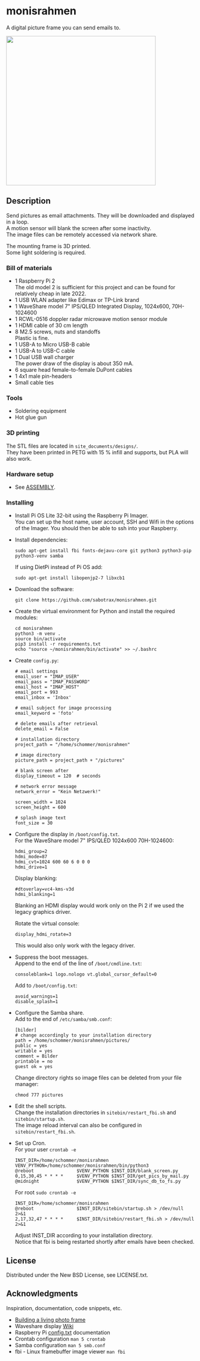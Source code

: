# monisrahmen

A digital picture frame you can send emails to.

<img src="site_documents/pictures/assembled.jpg" width="400">

## Description

Send pictures as email attachments.
They will be downloaded and displayed in a loop.  
A motion sensor will blank the screen after some inactivity.  
The image files can be remotely accessed via network share.

The mounting frame is 3D printed.  
Some light soldering is required.

### Bill of materials

* 1 Raspberry Pi 2  
  The old model 2 is sufficient for this project and can be found for relatively cheap in late 2022.
* 1 USB WLAN adapter like Edimax or TP-Link brand
* 1 WaveShare model 7" IPS/QLED Integrated Display, 1024x600, 70H-1024600
* 1 RCWL-0516 doppler radar microwave motion sensor module
* 1 HDMI cable of 30 cm length
* 8 M2.5 screws, nuts and standoffs  
  Plastic is fine.
* 1 USB-A to Micro USB-B cable
* 1 USB-A to USB-C cable
* 1 Dual USB wall charger  
  The power draw of the display is about 350 mA.
* 6 square head female-to-female DuPont cables
* 1 4x1 male pin-headers
* Small cable ties

### Tools

* Soldering equipment
* Hot glue gun

### 3D printing

The STL files are located in ``site_documents/designs/``.  
They have been printed in PETG with 15 % infill and supports, but PLA will also work.

### Hardware setup

* See [ASSEMBLY](site_documents/ASSEMBLY.md).

### Installing

* Install Pi OS Lite 32-bit using the Raspberry Pi Imager.  
  You can set up the host name, user account, SSH and Wifi in the options of the Imager.
  You should then be able to ssh into your Raspberry.

* Install dependencies:
    ```
    sudo apt-get install fbi fonts-dejavu-core git python3 python3-pip python3-venv samba
    ```

    If using DietPi instead of Pi OS add:
    ```
    sudo apt-get install libopenjp2-7 libxcb1
    ```

* Download the software:
    ```
    git clone https://github.com/sabotrax/monisrahmen.git
    ```

* Create the virtual environment for Python and install the required modules:
    ```
    cd monisrahmen
    python3 -m venv .
    source bin/activate
    pip3 install -r requirements.txt
    echo "source ~/monisrahmen/bin/activate" >> ~/.bashrc
    ```

* Create ``config.py``:
    ```
    # email settings
    email_user = "IMAP_USER"
    email_pass = "IMAP_PASSWORD"
    email_host = "IMAP_HOST"
    email_port = 993
    email_inbox = 'Inbox'

    # email subject for image processing
    email_keyword = 'foto'

    # delete emails after retrieval
    delete_email = False

    # installation directory
    project_path = "/home/schommer/monisrahmen"

    # image directory
    picture_path = project_path + "/pictures"

    # blank screen after
    display_timeout = 120  # seconds

    # network error message
    network_error = "Kein Netzwerk!"

    screen_width = 1024
    screen_height = 600

    # splash image text
    font_size = 30
    ```

* Configure the display in ``/boot/config.txt``.  
    For the WaveShare model 7" IPS/QLED 1024x600 70H-1024600:
    ```
    hdmi_group=2
    hdmi_mode=87
    hdmi_cvt=1024 600 60 6 0 0 0
    hdmi_drive=1
    ```

    Display blanking:
    ```
    #dtoverlay=vc4-kms-v3d
    hdmi_blanking=1
    ```
    Blanking an HDMI display would work only on the Pi 2 if we used the legacy graphics driver.

    Rotate the virtual console:
    ```
    display_hdmi_rotate=3
    ```
    This would also only work with the legacy driver.

* Suppress the boot messages.  
    Append to the end of the line of ``/boot/cmdline.txt``:
    ```
    consoleblank=1 logo.nologo vt.global_cursor_default=0
    ```

    Add to ``/boot/config.txt``:
    ```
    avoid_warnings=1
    disable_splash=1
    ```

* Configure the Samba share.  
    Add to the end of ``/etc/samba/smb.conf``:
    ```
    [bilder]
    # change accordingly to your installation directory
    path = /home/schommer/monisrahmen/pictures/
    public = yes
    writable = yes
    comment = Bilder
    printable = no
    guest ok = yes
    ```

    Change directory rights so image files can be deleted from your file manager:
    ```
    chmod 777 pictures
    ```

* Edit the shell scripts.  
    Change the installation directories in ``sitebin/restart_fbi.sh`` and ``sitebin/startup.sh``.  
    The image reload interval can also be configured in ``sitebin/restart_fbi.sh``.

* Set up Cron.  
    For your user ``crontab -e``
    ```
    INST_DIR=/home/schommer/monisrahmen
    VENV_PYTHON=/home/schommer/monisrahmen/bin/python3
    @reboot                $VENV_PYTHON $INST_DIR/blank_screen.py
    0,15,30,45 * * * *     $VENV_PYTHON $INST_DIR/get_pics_by_mail.py
    @midnight              $VENV_PYTHON $INST_DIR/sync_db_to_fs.py
    ```

    For root ``sudo crontab -e``
    ```
    INST_DIR=/home/schommer/monisrahmen
    @reboot                $INST_DIR/sitebin/startup.sh > /dev/null 2>&1
    2,17,32,47 * * * *     $INST_DIR/sitebin/restart_fbi.sh > /dev/null 2>&1
    ```

    Adjust INST_DIR according to your installation directory.  
    Notice that fbi is being restarted shortly after emails have been checked.

## License

Distributed under the New BSD License, see LICENSE.txt.

## Acknowledgments

Inspiration, documentation, code snippets, etc.
* [Building a living photo frame](https://www.ofbrooklyn.com/2014/01/2/building-photo-frame-raspberry-pi-motion-detector/)
* Waveshare display [Wiki](https://www.waveshare.com/wiki/70H-1024600) 
* Raspberry Pi [config.txt](https://www.raspberrypi.com/documentation/computers/config_txt.html) documentation
* Crontab configuration ``man 5 crontab``
* Samba configuration ``man 5 smb.conf``
* fbi - Linux framebuffer image viewer ``man fbi``
